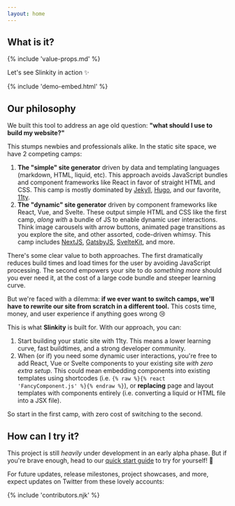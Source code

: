 ```yaml
---
layout: home
---
```


## What is it?

{% include 'value-props.md' %}

Let's see Slinkity in action ✨

{% include 'demo-embed.html' %}

## Our philosophy

We built this tool to address an age old question: **"what should I use to build my website?"**

This stumps newbies and professionals alike. In the static site space, we have 2 competing camps:
1. **The "simple" site generator** driven by data and templating languages (markdown, HTML, liquid, etc). This approach avoids JavaScript bundles and component frameworks like React in favor of straight HTML and CSS. This camp is mostly dominated by [Jekyll](https://jekyllrb.com), [Hugo](https://gohugo.io), and our favorite, [11ty](https://11ty.dev).
2. **The "dynamic" site generator** driven by component frameworks like React, Vue, and Svelte. These output simple HTML and CSS like the first camp, _along with_ a bundle of JS to enable dynamic user interactions. Think image carousels with arrow buttons, animated page transitions as you explore the site, and other assorted, code-driven whimsy. This camp includes [NextJS](https://nextjs.org), [GatsbyJS](https://www.gatsbyjs.com), [SvelteKit](https://kit.svelte.dev), and more.

There's some clear value to both approaches. The first dramatically reduces build times and load times for the user by avoiding JavaScript processing. The second empowers your site to do _something more_ should you ever need it, at the cost of a large code bundle and steeper learning curve.

But we're faced with a dilemma: **if we ever want to switch camps, we'll have to rewrite our site from scratch in a different tool.** This costs time, money, and user experience if anything goes wrong 😢

This is what **Slinkity** is built for. With our approach, you can:
1.  Start building your static site with 11ty. This means a lower learning curve, fast buildtimes, and a strong developer community.
2.  When (or if) you need some dynamic user interactions, you're free to add React, Vue or Svelte components to your existing site _with zero extra setup_. This could mean embedding components into existing templates using shortcodes (i.e. `{% raw %}{% react 'FancyComponent.js' %}{% endraw %}`), or **replacing** page and layout templates with components entirely (i.e. converting a liquid or HTML file into a JSX file).

So start in the first camp, with zero cost of switching to the second.

## How can I try it?

This project is still _heavily_ under development in an early alpha phase. But if you're brave enough, head to our [quick start guide](/docs/quick-start/) to try for yourself! 🚀

For future updates, release milestones, project showcases, and more, expect updates on Twitter from these lovely accounts:

{% include 'contributors.njk' %}
